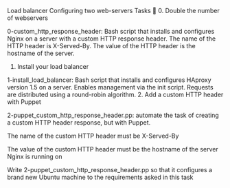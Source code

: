 Load balancer
Configuring two web-servers
Tasks 📃
0. Double the number of webservers

0-custom_http_response_header: Bash script that installs and configures Nginx on a server with a custom HTTP response header.
The name of the HTTP header is X-Served-By.
The value of the HTTP header is the hostname of the server.
1. Install your load balancer

1-install_load_balancer: Bash script that installs and configures HAproxy version 1.5 on a server.
Enables management via the init script.
Requests are distributed using a round-robin algorithm.
2. Add a custom HTTP header with Puppet

2-puppet_custom_http_response_header.pp: automate the task of creating a custom HTTP header response, but with Puppet.

The name of the custom HTTP header must be X-Served-By

The value of the custom HTTP header must be the hostname of the server Nginx is running on

Write 2-puppet_custom_http_response_header.pp so that it configures a brand new Ubuntu machine to the requirements asked in this task
